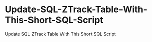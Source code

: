 # Update-SQL-ZTrack-Table-With-This-Short-SQL-Script
Update SQL ZTrack Table With This Short SQL Script

